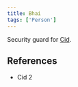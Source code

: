 ```yaml
---
title: Bhai
tags: ['Person']
---
```

Security guard for [Cid](/_wiki/cid-al-rashid.md).

## References
- Cid 2
